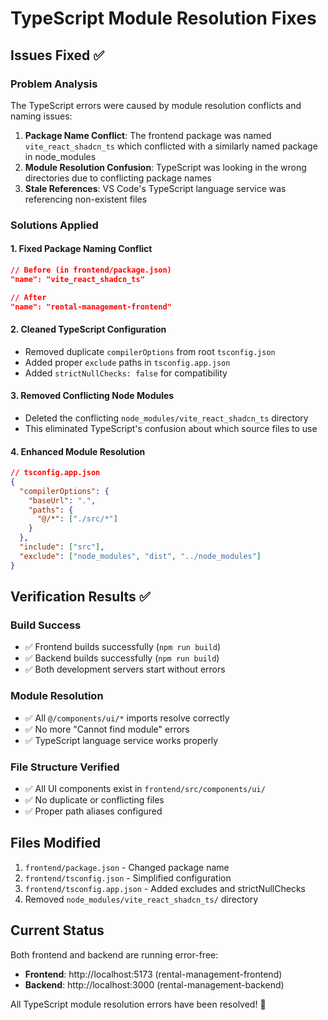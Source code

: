 # TypeScript Module Resolution Fixes

## Issues Fixed ✅

### Problem Analysis
The TypeScript errors were caused by module resolution conflicts and naming issues:

1. **Package Name Conflict**: The frontend package was named `vite_react_shadcn_ts` which conflicted with a similarly named package in node_modules
2. **Module Resolution Confusion**: TypeScript was looking in the wrong directories due to conflicting package names
3. **Stale References**: VS Code's TypeScript language service was referencing non-existent files

### Solutions Applied

#### 1. **Fixed Package Naming Conflict**
```json
// Before (in frontend/package.json)
"name": "vite_react_shadcn_ts"

// After
"name": "rental-management-frontend"
```

#### 2. **Cleaned TypeScript Configuration**
- Removed duplicate `compilerOptions` from root `tsconfig.json`
- Added proper `exclude` paths in `tsconfig.app.json`
- Added `strictNullChecks: false` for compatibility

#### 3. **Removed Conflicting Node Modules**
- Deleted the conflicting `node_modules/vite_react_shadcn_ts` directory
- This eliminated TypeScript's confusion about which source files to use

#### 4. **Enhanced Module Resolution**
```json
// tsconfig.app.json
{
  "compilerOptions": {
    "baseUrl": ".",
    "paths": {
      "@/*": ["./src/*"]
    }
  },
  "include": ["src"],
  "exclude": ["node_modules", "dist", "../node_modules"]
}
```

## Verification Results ✅

### Build Success
- ✅ Frontend builds successfully (`npm run build`)
- ✅ Backend builds successfully (`npm run build`)
- ✅ Both development servers start without errors

### Module Resolution
- ✅ All `@/components/ui/*` imports resolve correctly
- ✅ No more "Cannot find module" errors
- ✅ TypeScript language service works properly

### File Structure Verified
- ✅ All UI components exist in `frontend/src/components/ui/`
- ✅ No duplicate or conflicting files
- ✅ Proper path aliases configured

## Files Modified
1. `frontend/package.json` - Changed package name
2. `frontend/tsconfig.json` - Simplified configuration
3. `frontend/tsconfig.app.json` - Added excludes and strictNullChecks
4. Removed `node_modules/vite_react_shadcn_ts/` directory

## Current Status
Both frontend and backend are running error-free:
- **Frontend**: http://localhost:5173 (rental-management-frontend)
- **Backend**: http://localhost:3000 (rental-management-backend)

All TypeScript module resolution errors have been resolved! 🎉
